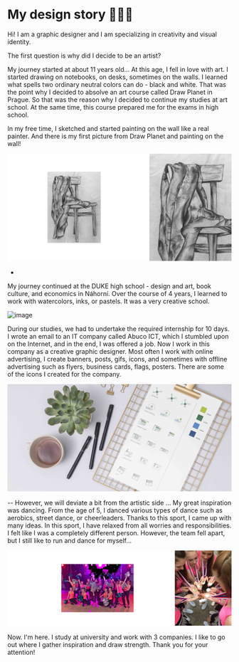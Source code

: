 #  My design story 👩🏼‍🎨 

Hi! I am a graphic designer and I am specializing in creativity and visual identity.

The first question is why did I decide to be an artist?

My journey started at about 11 years old... At this age, I fell in love with art. I started drawing on notebooks, on desks, sometimes on the walls. I learned what spells two ordinary neutral colors can do - black and white. That was the point why I decided to absolve an art course called Draw Planet in Prague. 
So that was the reason why I decided to continue my studies at art school. At the same time, this course prepared me for the exams in high school.

In my free time, I sketched and started painting on the wall like a real painter. And there is my first picture from Draw Planet and painting on the wall!

![image](chair.jpg)

-
My journey continued at the DUKE high school - design and art, book culture, and economics in Náhorní. Over the course of 4 years, I learned to work with watercolors, inks, or pastels.
It was a very creative school.

![image](draw.jpg)

During our studies, we had to undertake the required internship for 10 days. I wrote an email to an IT company called Abuco ICT, which I stumbled upon on the Internet, and in the end, I was offered a job.
Now I work in this company as a creative graphic designer. Most often I work with online advertising, I create banners, posts, gifs, icons, and sometimes with offline advertising such as flyers, business cards, flags, posters.
There are some of the icons I created for the company.

![image](abuco.jpg)

--
However, we will deviate a bit from the artistic side … My great inspiration was dancing. From the age of 5, I danced various types of dance such as aerobics, street dance, or cheerleaders. Thanks to this sport, I came up with many ideas. In this sport, I have relaxed from all worries and responsibilities. I felt like I was a completely different person. However, the team fell apart, but I still like to run and dance for myself…

![image](dance.jpg)

Now. I'm here. I study at university and work with 3 companies. I like to go out where I gather inspiration and draw strength.
Thank you for your attention!

